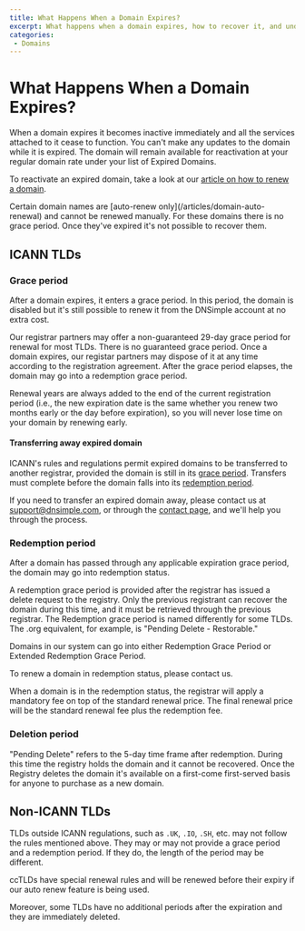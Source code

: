 ```yaml
---
title: What Happens When a Domain Expires?
excerpt: What happens when a domain expires, how to recover it, and understanding the associated fees.
categories:
 - Domains
---
```


# What Happens When a Domain Expires?

When a domain expires it becomes inactive immediately and all the services attached to it cease to function. You can't make any updates to the domain while it is expired. The domain will remain available for reactivation at your regular domain rate under your list of Expired Domains.

To reactivate an expired domain, take a look at our [article on how to renew a domain](/articles/renewing-domain).

<warning>
Certain domain names are [auto-renew only](/articles/domain-auto-renewal) and cannot be renewed manually. For these domains there is no grace period. Once they've expired it's not possible to recover them.
</warning>

## ICANN TLDs

### Grace period

After a domain expires, it enters a grace period. In this period, the domain is disabled but it's still possible to renew it from the DNSimple account at no extra cost.

Our registrar partners may offer a non-guaranteed 29-day grace period for renewal for most TLDs. There is no guaranteed grace period. Once a domain expires, our registar partners may dispose of it at any time according to the registration agreement. After the grace period elapses, the domain may go into a redemption grace period.

Renewal years are always added to the end of the current registration period (i.e., the new expiration date is the same whether you renew two months early or the day before expiration), so you will never lose time on your domain by renewing early.

#### Transferring away expired domain

ICANN's rules and regulations permit expired domains to be transferred to another registrar, provided the domain is still in its [grace period](#grace-period). Transfers must complete before the domain falls into its [redemption period](#redemption-period).

If you need to transfer an expired domain away, please contact us at [support@dnsimple.com](mailto:support@dnsimple.com), or through the [contact page](https://dnsimple.com/contact), and we'll help you through the process.

### Redemption period

After a domain has passed through any applicable expiration grace period, the domain may go into redemption status.

A redemption grace period is provided after the registrar has issued a delete request to the registry. Only the previous registrant can recover the domain during this time, and it must be retrieved through the previous registrar. The Redemption grace period is named differently for some TLDs. The .org equivalent, for example, is "Pending Delete - Restorable."

Domains in our system can go into either Redemption Grace Period or Extended Redemption Grace Period.

To renew a domain in redemption status, please contact us.

<warning>
When a domain is in the redemption status, the registrar will apply a mandatory fee on top of the standard renewal price. The final renewal price will be the standard renewal fee plus the redemption fee.
</warning>

### Deletion period

"Pending Delete" refers to the 5-day time frame after redemption. During this time the registry holds the domain and it cannot be recovered. Once the Registry deletes the domain it's available on a first-come first-served basis for anyone to purchase as a new domain.

## Non-ICANN TLDs

TLDs outside ICANN regulations, such as `.UK`, `.IO`, `.SH`, etc. may not follow the rules mentioned above. They may or may not provide a grace period and a redemption period. If they do, the length of the period may be different.

<warning>
ccTLDs have special renewal rules and will be renewed before their expiry if our auto renew feature is being used.
</warning>

Moreover, some TLDs have no additional periods after the expiration and they are immediately deleted.
